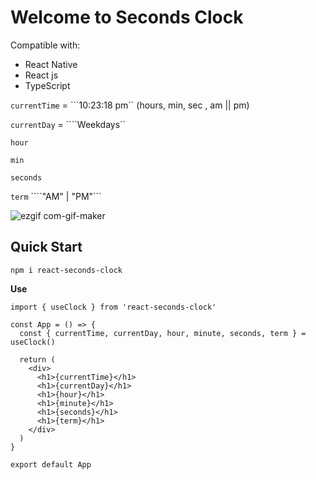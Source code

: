 # Welcome to Seconds Clock

Compatible with:

- React Native
- React js
- TypeScript

```currentTime``` = ```10:23:18 pm`` (hours, min, sec , am || pm)

```currentDay``` = ````Weekdays``

```hour```

```min```

```seconds```

```term``` ````"AM" | "PM"```

![ezgif com-gif-maker](https://user-images.githubusercontent.com/76874617/161039582-d17014d1-a6e0-4de4-891d-2e3f949180de.gif)


## Quick Start

```
npm i react-seconds-clock
```

**Use**

```
import { useClock } from 'react-seconds-clock'

const App = () => {
  const { currentTime, currentDay, hour, minute, seconds, term } = useClock()

  return (
    <div>
      <h1>{currentTime}</h1>
      <h1>{currentDay}</h1>
      <h1>{hour}</h1>
      <h1>{minute}</h1>
      <h1>{seconds}</h1>
      <h1>{term}</h1>
    </div>
  )
}

export default App

```
